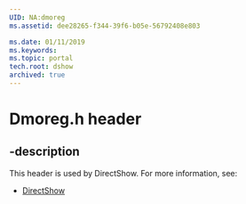 ```yaml
---
UID: NA:dmoreg
ms.assetid: dee28265-f344-39f6-b05e-56792408e803

ms.date: 01/11/2019
ms.keywords: 
ms.topic: portal
tech.root: dshow
archived: true
---
```


# Dmoreg.h header


## -description


This header is used by DirectShow. For more information, see:

- [DirectShow](../_dshow/index.md)

